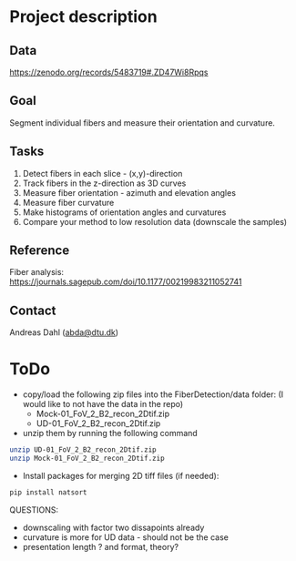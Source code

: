 # Project description
## Data
https://zenodo.org/records/5483719#.ZD47Wi8Rpqs

## Goal
Segment individual fibers and measure their orientation and curvature.

## Tasks
1. Detect fibers in each slice - (x,y)-direction
2. Track fibers in the z-direction as 3D curves
3. Measure fiber orientation - azimuth and elevation angles
4. Measure fiber curvature
5. Make histograms of orientation angles and curvatures
6. Compare your method to low resolution data (downscale the samples)

## Reference
Fiber analysis:
https://journals.sagepub.com/doi/10.1177/00219983211052741

## Contact
Andreas Dahl (abda@dtu.dk)

# ToDo
- copy/load the following zip files into the FiberDetection/data folder: (I would like to not have the data in the repo)
    - Mock-01_FoV_2_B2_recon_2Dtif.zip
    - UD-01_FoV_2_B2_recon_2Dtif.zip
- unzip them by running the following command
```bash
unzip UD-01_FoV_2_B2_recon_2Dtif.zip
unzip Mock-01_FoV_2_B2_recon_2Dtif.zip
```
- Install packages for merging 2D tiff files (if needed):
```bash
pip install natsort
```


QUESTIONS:
* downscaling with factor two dissapoints already
* curvature is more for UD data - should not be the case
* presentation length ? and format, theory?

